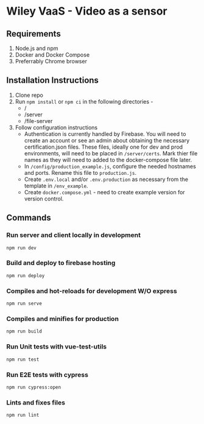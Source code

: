 # Wiley VaaS - Video as a sensor

## Requirements
1. Node.js and npm
2. Docker and Docker Compose
3. Preferrably Chrome browser


## Installation Instructions

1. Clone repo 
2. Run `npm install` or `npm ci` in the following directories - 
    - /
    - /server
    - /file-server
3. Follow configuration instructions
    - Authentication is currently handled by Firebase. You will need to create an account or see an admin about obtaining the necessary certification.json files. These files, ideally one for dev and prod environments, will need to be placed in `/server/certs`. Mark thier file names as they will need to added to the docker-compose file later.
    - In `/config/production_example.js`, configure the needed hostnames and ports. Rename this file to `production.js`.
    - Create `.env.local` and/or `.env.production` as necessary from the template in `/env_example`.
    - Create `docker.compose.yml` - need to create example version for version control.

## Commands

### Run server and client locally in development

```
npm run dev
```

### Build and deploy to firebase hosting

```
npm run deploy
```

### Compiles and hot-reloads for development W/O express

```
npm run serve
```

### Compiles and minifies for production

```
npm run build
```

### Run Unit tests with vue-test-utils

```
npm run test
```

### Run E2E tests with cypress

```
npm run cypress:open
```

### Lints and fixes files

```
npm run lint
```
